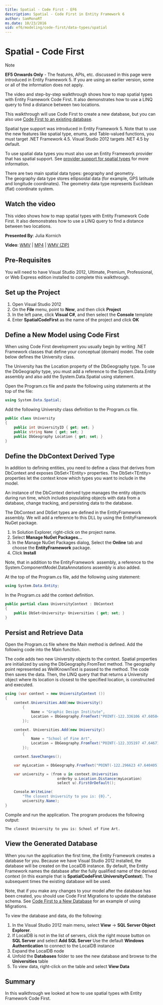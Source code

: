 ```yaml
---
title: Spatial - Code First - EF6
description: Spatial - Code First in Entity Framework 6
author: SamMonoRT
ms.date: 10/23/2016
uid: ef6/modeling/code-first/data-types/spatial
---
```

# Spatial - Code First
> [!NOTE]
> **EF5 Onwards Only** - The features, APIs, etc. discussed in this page were introduced in Entity Framework 5. If you are using an earlier version, some or all of the information does not apply.

The video and step-by-step walkthrough shows how to map spatial types with Entity Framework Code First. It also demonstrates how to use a LINQ query to find a distance between two locations.

This walkthrough will use Code First to create a new database, but you can also use [Code First to an existing database](xref:ef6/modeling/code-first/workflows/existing-database).

Spatial type support was introduced in Entity Framework 5. Note that to use the new features like spatial type, enums, and Table-valued functions, you must target .NET Framework 4.5. Visual Studio 2012 targets .NET 4.5 by default.

To use spatial data types you must also use an Entity Framework provider that has spatial support. See [provider support for spatial types](xref:ef6/fundamentals/providers/spatial-support) for more information.

There are two main spatial data types: geography and geometry. The geography data type stores ellipsoidal data (for example, GPS latitude and longitude coordinates). The geometry data type represents Euclidean (flat) coordinate system.

## Watch the video
This video shows how to map spatial types with Entity Framework Code First. It also demonstrates how to use a LINQ query to find a distance between two locations.

**Presented By**: Julia Kornich

**Video**: [WMV](https://download.microsoft.com/download/9/1/3/913EA17E-6F97-41D8-A4FE-805A0D83D26A/HDI-ITPro-MSDN-winvideo-spatialwithcodefirst.wmv) | [MP4](https://download.microsoft.com/download/9/1/3/913EA17E-6F97-41D8-A4FE-805A0D83D26A/HDI-ITPro-MSDN-mp4video-spatialwithcodefirst.m4v) | [WMV (ZIP)](https://download.microsoft.com/download/9/1/3/913EA17E-6F97-41D8-A4FE-805A0D83D26A/HDI-ITPro-MSDN-winvideo-spatialwithcodefirst.zip)

## Pre-Requisites

You will need to have Visual Studio 2012, Ultimate, Premium, Professional, or Web Express edition installed to complete this walkthrough.

## Set up the Project

1.  Open Visual Studio 2012
2.  On the **File** menu, point to **New**, and then click **Project**
3.  In the left pane, click **Visual C\#**, and then select the **Console** template
4.  Enter **SpatialCodeFirst** as the name of the project and click **OK**

## Define a New Model using Code First

When using Code First development you usually begin by writing .NET Framework classes that define your conceptual (domain) model. The code below defines the University class.

The University has the Location property of the DbGeography type. To use the DbGeography type, you must add a reference to the System.Data.Entity assembly and also add the System.Data.Spatial using statement.

Open the Program.cs file and paste the following using statements at the top of the file:

``` csharp
using System.Data.Spatial;
```

Add the following University class definition to the Program.cs file.

``` csharp
public class University  
{
    public int UniversityID { get; set; }
    public string Name { get; set; }
    public DbGeography Location { get; set; }
}
```

## Define the DbContext Derived Type

In addition to defining entities, you need to define a class that derives from DbContext and exposes DbSet&lt;TEntity&gt; properties. The DbSet&lt;TEntity&gt; properties let the context know which types you want to include in the model.

An instance of the DbContext derived type manages the entity objects during run time, which includes populating objects with data from a database, change tracking, and persisting data to the database.

The DbContext and DbSet types are defined in the EntityFramework assembly. We will add a reference to this DLL by using the EntityFramework NuGet package.

1.  In Solution Explorer, right-click on the project name.
2.  Select **Manage NuGet Packages…**
3.  In the Manage NuGet Packages dialog, Select the **Online** tab and choose the **EntityFramework** package.
4.  Click **Install**

Note, that in addition to the EntityFramework  assembly, a reference to the System.ComponentModel.DataAnnotations assembly is also added.

At the top of the Program.cs file, add the following using statement:

``` csharp
using System.Data.Entity;
```

In the Program.cs add the context definition. 

``` csharp
public partial class UniversityContext : DbContext
{
    public DbSet<University> Universities { get; set; }
}
```

## Persist and Retrieve Data

Open the Program.cs file where the Main method is defined. Add the following code into the Main function.

The code adds two new University objects to the context. Spatial properties are initialized by using the DbGeography.FromText method. The geography point represented as WellKnownText is passed to the method. The code then saves the data. Then, the LINQ query that that returns a University object where its location is closest to the specified location, is constructed and executed.

``` csharp
using (var context = new UniversityContext ())
{
    context.Universities.Add(new University()
        {
            Name = "Graphic Design Institute",
            Location = DbGeography.FromText("POINT(-122.336106 47.605049)"),
        });

    context. Universities.Add(new University()
        {
            Name = "School of Fine Art",
            Location = DbGeography.FromText("POINT(-122.335197 47.646711)"),
        });

    context.SaveChanges();

    var myLocation = DbGeography.FromText("POINT(-122.296623 47.640405)");

    var university = (from u in context.Universities
                        orderby u.Location.Distance(myLocation)
                        select u).FirstOrDefault();

    Console.WriteLine(
        "The closest University to you is: {0}.",
        university.Name);
}
```

Compile and run the application. The program produces the following output:

```console
The closest University to you is: School of Fine Art.
```

## View the Generated Database

When you run the application the first time, the Entity Framework creates a database for you. Because we have Visual Studio 2012 installed, the database will be created on the LocalDB instance. By default, the Entity Framework names the database after the fully qualified name of the derived context (in this example that is **SpatialCodeFirst.UniversityContext**). The subsequent times the existing database will be used.  

Note, that if you make any changes to your model after the database has been created, you should use Code First Migrations to update the database schema. See [Code First to a New Database](xref:ef6/modeling/code-first/workflows/new-database) for an example of using Migrations.

To view the database and data, do the following:

1.  In the Visual Studio 2012 main menu, select **View** -&gt; **SQL Server Object Explorer**.
2.  If LocalDB is not in the list of servers, click the right mouse button on **SQL Server** and select **Add SQL Server**
    Use the default **Windows Authentication** to connect to the LocalDB instance
3.  Expand the LocalDB node
4.  Unfold the **Databases** folder to see the new database and browse to the **Universities** table
5.  To view data, right-click on the table and select **View Data**

## Summary

In this walkthrough we looked at how to use spatial types with Entity Framework Code First. 
